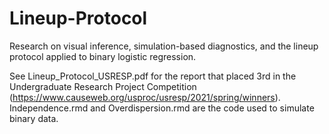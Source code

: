 # Lineup-Protocol
Research on visual inference, simulation-based diagnostics, and the lineup protocol applied to binary logistic regression.

See Lineup_Protocol_USRESP.pdf for the report that placed 3rd in the Undergraduate Research Project Competition (https://www.causeweb.org/usproc/usresp/2021/spring/winners). Independence.rmd and Overdispersion.rmd are the code used to simulate binary data.
